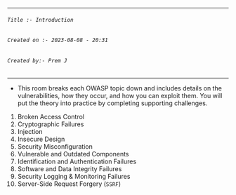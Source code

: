 
***
###### `Title :- Introduction`
###### `Created on :- 2023-08-08 - 20:31`
###### `Created by:- Prem J`
***

- This room breaks each OWASP topic down and includes details on the vulnerabilities, how they occur, and how you can exploit them. You will put the theory into practice by completing supporting challenges.  

1. Broken Access Control
2. Cryptographic Failures
3. Injection
4. Insecure Design
5. Security Misconfiguration
6. Vulnerable and Outdated Components
7. Identification and Authentication Failures
8. Software and Data Integrity Failures
9. Security Logging & Monitoring Failures
10. Server-Side Request Forgery (`SSRF`)